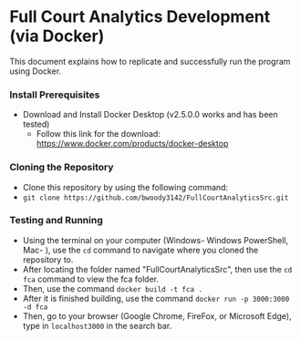 # Full Court Analytics Development (via Docker)
This document explains how to replicate and successfully run the program using Docker.

### Install Prerequisites
* Download and Install Docker Desktop (v2.5.0.0 works and has been tested)
  * Follow this link for the download:  <a href="https://www.docker.com/products/docker-desktop" target="_blank">https://www.docker.com/products/docker-desktop</a>
  
### Cloning the Repository 
* Clone this repository by using the following command:
 *  `git clone https://github.com/bwoody3142/FullCourtAnalyticsSrc.git`
 
### Testing and Running
* Using the terminal on your computer (Windows- Windows PowerShell, Mac- ), use the `cd` command to navigate where you cloned the repository to. 
* After locating the folder named "FullCourtAnalyticsSrc", then use the `cd fca` command to view the fca folder. 
* Then, use the command `docker build -t fca .`
* After it is finished building, use the command `docker run -p 3000:3000 -d fca`
* Then, go to your browser (Google Chrome, FireFox, or Microsoft Edge), type in `localhost3000` in the search bar. 

 
  
